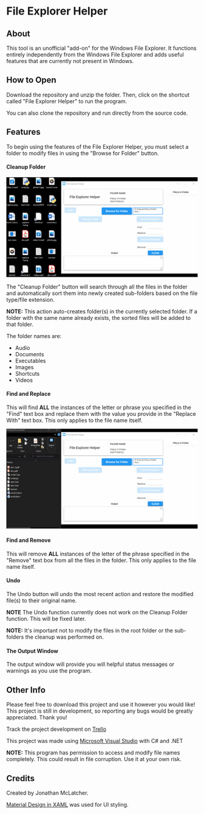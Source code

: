 # File Explorer Helper

## About

This tool is an unofficial "add-on" for the Windows File Explorer. It functions entirely independently from the Windows File Explorer and adds useful features that are currently not present in Windows.

## How to Open

Download the repository and unzip the folder. Then, click on the shortcut called "File Explorer Helper" to run the program.

You can also clone the repository and run directly from the source code.

## Features

To begin using the features of the File Explorer Helper, you must select a folder to modify files in using the "Browse for Folder" button.

#### Cleanup Folder

![Cleanup Folder Function GIF](/FileExplorerHelper/Assets/cleanup-folder.gif)

The "Cleanup Folder" button will search through all the files in the folder and automatically sort them into newly created sub-folders based on the file type/file extension.

**NOTE:** This action auto-creates folder(s) in the currently selected folder. If a folder with the same name already exists, the sorted files will be added to that folder.

The folder names are:
* Audio
* Documents
* Executables
* Images
* Shortcuts
* Videos

#### Find and Replace

This will find **ALL** the instances of the letter or phrase you specified in the "Find" text box and replace them with the value you provide in the "Replace With" text box. This only applies to the file name itself.

![Replace Function GIF](/FileExplorerHelper/Assets/replace.gif)

#### Find and Remove

This will remove **ALL** instances of the letter of the phrase specified in the "Remove" text box from all the files in the folder. This only applies to the file name itself.

#### Undo

The Undo button will undo the most recent action and restore the modified file(s) to their original name.

**NOTE** The Undo function currently does not work on the Cleanup Folder function. This will be fixed later.

**NOTE:** It's important not to modify the files in the root folder or the sub-folders the cleanup was performed on.

#### The Output Window

The output window will provide you will helpful status messages or warnings as you use the program.

## Other Info

Please feel free to download this project and use it however you would like!
This project is still in development, so reporting any bugs would be greatly appreciated.
Thank you!

Track the project development on [Trello](https://trello.com/b/gQziN8Dk/, "Trello Board")

This project was made using [Microsoft Visual Studio](https://visualstudio.microsoft.com/vs/community/, "Visual Studio Community") with C# and .NET

**NOTE:** This program has permission to access and modify file names completely. This could result in file corruption. Use it at your own risk.

## Credits

Created by Jonathan McLatcher.

[Material Design in XAML](http://materialdesigninxaml.net/, "Material Design in XAML") was used for UI styling.
